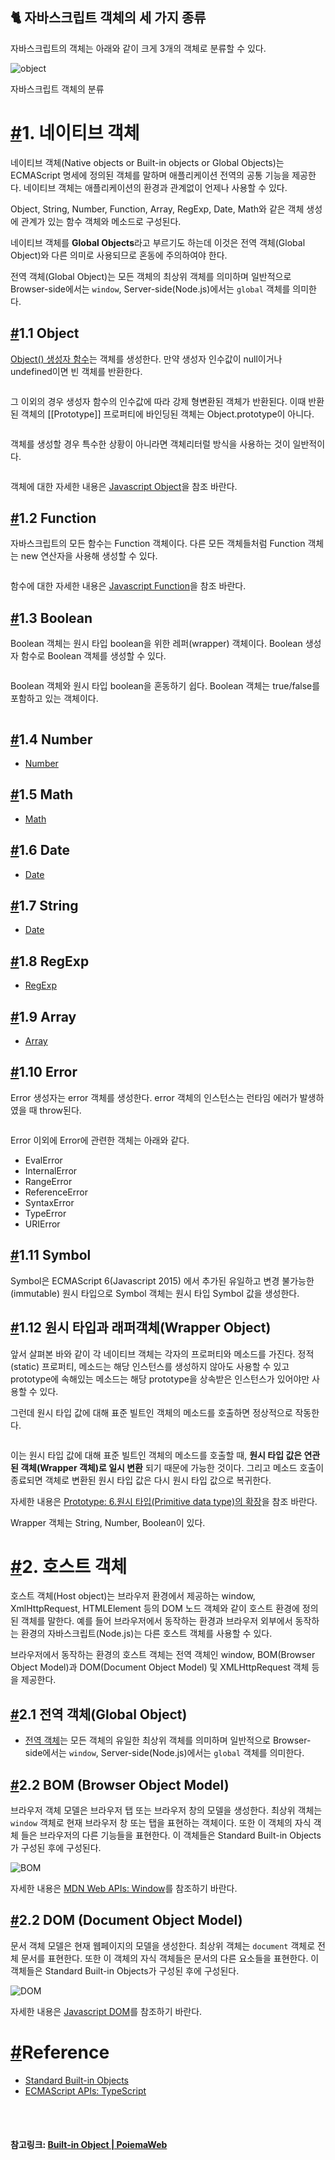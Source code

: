 ## 🐈 자바스크립트 객체의 세 가지 종류

자바스크립트의 객체는 아래와 같이 크게 3개의 객체로 분류할 수 있다.

![object](https://poiemaweb.com/img/objects.png)

자바스크립트 객체의 분류

# [#](https://poiemaweb.com/js-built-in-object#1-네이티브-객체)1. 네이티브 객체

네이티브 객체(Native objects or Built-in objects or Global Objects)는 ECMAScript 명세에 정의된 객체를 말하며 애플리케이션 전역의 공통 기능을 제공한다. 네이티브 객체는 애플리케이션의 환경과 관계없이 언제나 사용할 수 있다.

Object, String, Number, Function, Array, RegExp, Date, Math와 같은 객체 생성에 관계가 있는 함수 객체와 메소드로 구성된다.

네이티브 객체를 **Global Objects**라고 부르기도 하는데 이것은 전역 객체(Global Object)와 다른 의미로 사용되므로 혼동에 주의하여야 한다.

전역 객체(Global Object)는 모든 객체의 최상위 객체를 의미하며 일반적으로 Browser-side에서는 `window`, Server-side(Node.js)에서는 `global` 객체를 의미한다.

## [#](https://poiemaweb.com/js-built-in-object#11-object)1.1 Object

[Object() 생성자 함수](https://poiemaweb.com/js-object#22-object-생성자-함수)는 객체를 생성한다. 만약 생성자 인수값이 null이거나 undefined이면 빈 객체를 반환한다.

```

```

그 이외의 경우 생성자 함수의 인수값에 따라 강제 형변환된 객체가 반환된다. 이때 반환된 객체의 [[Prototype]] 프로퍼티에 바인딩된 객체는 Object.prototype이 아니다.

```

```

객체를 생성할 경우 특수한 상황이 아니라면 객체리터럴 방식을 사용하는 것이 일반적이다.

```

```

객체에 대한 자세한 내용은 [Javascript Object](https://poiemaweb.com/js-object)을 참조 바란다.

## [#](https://poiemaweb.com/js-built-in-object#12-function)1.2 Function

자바스크립트의 모든 함수는 Function 객체이다. 다른 모든 객체들처럼 Function 객체는 new 연산자을 사용해 생성할 수 있다.

```

```

함수에 대한 자세한 내용은 [Javascript Function](https://poiemaweb.com/js-function)을 참조 바란다.

## [#](https://poiemaweb.com/js-built-in-object#13-boolean)1.3 Boolean

Boolean 객체는 원시 타입 boolean을 위한 레퍼(wrapper) 객체이다. Boolean 생성자 함수로 Boolean 객체를 생성할 수 있다.

```

```

Boolean 객체와 원시 타입 boolean을 혼동하기 쉽다. Boolean 객체는 true/false를 포함하고 있는 객체이다.

```

```

## [#](https://poiemaweb.com/js-built-in-object#14-number)1.4 Number

- [Number](https://poiemaweb.com/js-number)

## [#](https://poiemaweb.com/js-built-in-object#15-math)1.5 Math

- [Math](https://poiemaweb.com/js-math)

## [#](https://poiemaweb.com/js-built-in-object#16-date)1.6 Date

- [Date](https://poiemaweb.com/js-date)

## [#](https://poiemaweb.com/js-built-in-object#17-string)1.7 String

- [Date](https://poiemaweb.com/js-string)

## [#](https://poiemaweb.com/js-built-in-object#18-regexp)1.8 RegExp

- [RegExp](https://poiemaweb.com/js-regexp)

## [#](https://poiemaweb.com/js-built-in-object#19-array)1.9 Array

- [Array](https://poiemaweb.com/js-array)

## [#](https://poiemaweb.com/js-built-in-object#110-error)1.10 Error

Error 생성자는 error 객체를 생성한다. error 객체의 인스턴스는 런타임 에러가 발생하였을 때 throw된다.

```

```

Error 이외에 Error에 관련한 객체는 아래와 같다.

- EvalError
- InternalError
- RangeError
- ReferenceError
- SyntaxError
- TypeError
- URIError

## [#](https://poiemaweb.com/js-built-in-object#111-symbol)1.11 Symbol

Symbol은 ECMAScript 6(Javascript 2015) 에서 추가된 유일하고 변경 불가능한(immutable) 원시 타입으로 Symbol 객체는 원시 타입 Symbol 값을 생성한다.

## [#](https://poiemaweb.com/js-built-in-object#112-원시-타입과-래퍼객체wrapper-object)1.12 원시 타입과 래퍼객체(Wrapper Object)

앞서 살펴본 바와 같이 각 네이티브 객체는 각자의 프로퍼티와 메소드를 가진다. 정적(static) 프로퍼티, 메소드는 해당 인스턴스를 생성하지 않아도 사용할 수 있고 prototype에 속해있는 메소드는 해당 prototype을 상속받은 인스턴스가 있어야만 사용할 수 있다.

그런데 원시 타입 값에 대해 표준 빌트인 객체의 메소드를 호출하면 정상적으로 작동한다.

```

```

이는 원시 타입 값에 대해 표준 빌트인 객체의 메소드를 호출할 때, **원시 타입 값은 연관된 객체(Wrapper 객체)로 일시 변환** 되기 때문에 가능한 것이다. 그리고 메소드 호출이 종료되면 객체로 변환된 원시 타입 값은 다시 원시 타입 값으로 복귀한다.

자세한 내용은 [Prototype: 6.원시 타입(Primitive data type)의 확장](https://poiemaweb.com/js-prototype#6-원시-타입primitive-data-type의-확장)을 참조 바란다.

Wrapper 객체는 String, Number, Boolean이 있다.

# [#](https://poiemaweb.com/js-built-in-object#2-호스트-객체)2. 호스트 객체

호스트 객체(Host object)는 브라우저 환경에서 제공하는 window, XmlHttpRequest, HTMLElement 등의 DOM 노드 객체와 같이 호스트 환경에 정의된 객체를 말한다. 예를 들어 브라우저에서 동작하는 환경과 브라우저 외부에서 동작하는 환경의 자바스크립트(Node.js)는 다른 호스트 객체를 사용할 수 있다.

브라우저에서 동작하는 환경의 호스트 객체는 전역 객체인 window, BOM(Browser Object Model)과 DOM(Document Object Model) 및 XMLHttpRequest 객체 등을 제공한다.

## [#](https://poiemaweb.com/js-built-in-object#21-전역-객체global-object)2.1 전역 객체(Global Object)

- [전역 객체](https://poiemaweb.com/js-global-object)는 모든 객체의 유일한 최상위 객체를 의미하며 일반적으로 Browser-side에서는 `window`, Server-side(Node.js)에서는 `global` 객체를 의미한다.

## [#](https://poiemaweb.com/js-built-in-object#22-bom-browser-object-model)2.2 BOM (Browser Object Model)

브라우저 객체 모델은 브라우저 탭 또는 브라우저 창의 모델을 생성한다. 최상위 객체는 `window` 객체로 현재 브라우저 창 또는 탭을 표현하는 객체이다. 또한 이 객체의 자식 객체 들은 브라우저의 다른 기능들을 표현한다. 이 객체들은 Standard Built-in Objects가 구성된 후에 구성된다.

![BOM](https://poiemaweb.com/img/BOM.png)

자세한 내용은 [MDN Web APIs: Window](https://developer.mozilla.org/en-US/docs/Web/API/Window)를 참조하기 바란다.

## [#](https://poiemaweb.com/js-built-in-object#22-dom-document-object-model)2.2 DOM (Document Object Model)

문서 객체 모델은 현재 웹페이지의 모델을 생성한다. 최상위 객체는 `document` 객체로 전체 문서를 표현한다. 또한 이 객체의 자식 객체들은 문서의 다른 요소들을 표현한다. 이 객체들은 Standard Built-in Objects가 구성된 후에 구성된다.

![DOM](https://poiemaweb.com/img/DOM.png)

자세한 내용은 [Javascript DOM](https://poiemaweb.com/js-dom)를 참조하기 바란다.

# [#](https://poiemaweb.com/js-built-in-object#reference)Reference

- [Standard Built-in Objects](https://developer.mozilla.org/en-US/docs/Web/JavaScript/Reference/Global_Objects)
- [ECMAScript APIs: TypeScript](https://github.com/Microsoft/TypeScript/blob/master/lib/lib.es6.d.ts)



<br>

<br>

#### 참고링크: [Built-in Object | PoiemaWeb](https://poiemaweb.com/js-built-in-object)

<br>